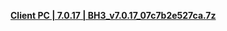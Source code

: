 **[ Client PC | 7.0.17 | BH3_v7.0.17_07c7b2e527ca.7z ](https://bh3rd-beta.bh3.com/ptpublic/Beta/20230915105020_KoqFZuJLTImqNcKK/BH3_v7.0.17_07c7b2e527ca.7z)**
